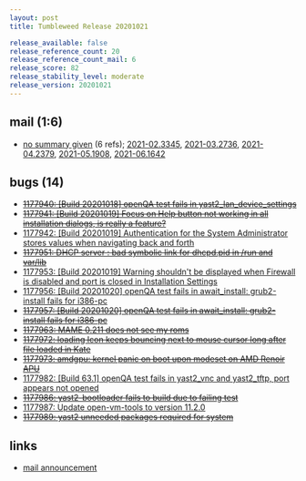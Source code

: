 ```yaml
---
layout: post
title: Tumbleweed Release 20201021

release_available: false
release_reference_count: 20
release_reference_count_mail: 6
release_score: 82
release_stability_level: moderate
release_version: 20201021
---
```


## mail (1:6)

- [no summary given](https://lists.opensuse.org/archives/list/factory@lists.opensuse.org/thread/LWIEL4CTDUWPJOLQNPKKRN2CMM6YVMYL) (6 refs); [2021-02.3345](https://lists.opensuse.org/archives/list/factory@lists.opensuse.org/thread/LWIEL4CTDUWPJOLQNPKKRN2CMM6YVMYL), [2021-03.2736](https://lists.opensuse.org/archives/list/factory@lists.opensuse.org/thread/LWIEL4CTDUWPJOLQNPKKRN2CMM6YVMYL), [2021-04.2379](https://lists.opensuse.org/archives/list/factory@lists.opensuse.org/thread/LWIEL4CTDUWPJOLQNPKKRN2CMM6YVMYL), [2021-05.1908](https://lists.opensuse.org/archives/list/factory@lists.opensuse.org/thread/LWIEL4CTDUWPJOLQNPKKRN2CMM6YVMYL), [2021-06.1642](https://lists.opensuse.org/archives/list/factory@lists.opensuse.org/thread/LWIEL4CTDUWPJOLQNPKKRN2CMM6YVMYL)

## bugs (14)

<!--more-->

- ~~[1177940: \[Build 20201018\] openQA test fails in yast2_lan_device_settings](https://bugzilla.opensuse.org/show_bug.cgi?id=1177940)~~
- ~~[1177941: \[Build 20201019\] Focus on Help button not working in all installation dialogs, is really a feature?](https://bugzilla.opensuse.org/show_bug.cgi?id=1177941)~~
- [1177942: \[Build 20201019\] Authentication for the System Administrator stores values when navigating back and forth](https://bugzilla.opensuse.org/show_bug.cgi?id=1177942)
- ~~[1177951: DHCP server : bad symbolic link for dhcpd.pid in /run and var/lib](https://bugzilla.opensuse.org/show_bug.cgi?id=1177951)~~
- [1177953: \[Build 20201019\] Warning shouldn't be displayed when Firewall is disabled and port is closed in Installation Settings](https://bugzilla.opensuse.org/show_bug.cgi?id=1177953)
- [1177956: \[Build 20201020\] openQA test fails in await_install: grub2-install fails for i386-pc](https://bugzilla.opensuse.org/show_bug.cgi?id=1177956)
- ~~[1177957: \[Build 20201020\] openQA test fails in await_install: grub2-install fails for i386-pc](https://bugzilla.opensuse.org/show_bug.cgi?id=1177957)~~
- ~~[1177963: MAME 0.211  does not see my roms](https://bugzilla.opensuse.org/show_bug.cgi?id=1177963)~~
- ~~[1177972: loading Icon keeps bouncing next to mouse cursor long after file loaded in Kate](https://bugzilla.opensuse.org/show_bug.cgi?id=1177972)~~
- ~~[1177973: amdgpu: kernel panic on boot upon modeset on AMD Renoir APU](https://bugzilla.opensuse.org/show_bug.cgi?id=1177973)~~
- [1177982: \[Build 63.1\] openQA test fails in yast2_vnc and yast2_tftp, port appears not opened](https://bugzilla.opensuse.org/show_bug.cgi?id=1177982)
- ~~[1177986: yast2-bootloader fails to build due to failing test](https://bugzilla.opensuse.org/show_bug.cgi?id=1177986)~~
- [1177987: Update open-vm-tools to version 11.2.0](https://bugzilla.opensuse.org/show_bug.cgi?id=1177987)
- ~~[1177989: yast2 unneeded packages required for system](https://bugzilla.opensuse.org/show_bug.cgi?id=1177989)~~



## links

- [mail announcement](https://lists.opensuse.org/archives/list/factory@lists.opensuse.org/thread/LWIEL4CTDUWPJOLQNPKKRN2CMM6YVMYL)
